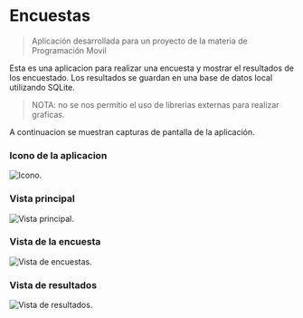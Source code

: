 # Encuestas
> Aplicación desarrollada para un proyecto de la materia de Programación Movil

Esta es una aplicacion para realizar una encuesta y mostrar el resultados de los encuestado. Los resultados se guardan en una base de datos local utilizando SQLite.

> NOTA: no se nos permitio el uso de librerias externas para realizar graficas.

A continuacion se muestran capturas de pantalla de la aplicación.
### Icono de la aplicacion
![Icono.](https://i.imgur.com/qeg4Zvh.jpg)

### Vista principal
![Vista principal.](https://i.imgur.com/3KPgmmk.jpg)

### Vista de la encuesta
![Vista de encuestas.](https://i.imgur.com/aI4eg7h.jpg)

### Vista de resultados
![Vista de resultados.](https://i.imgur.com/kTsrkXG.jpg)
